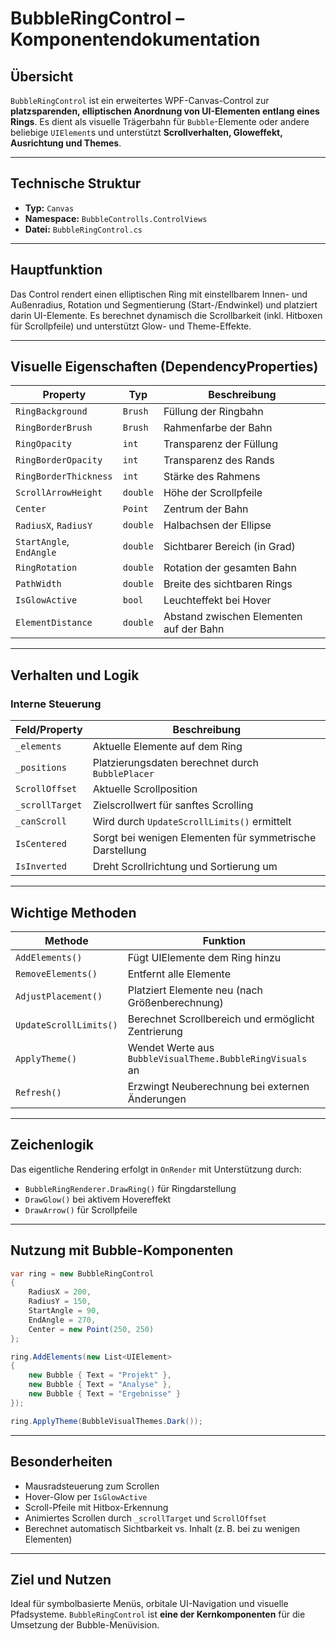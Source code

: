 
# BubbleRingControl – Komponentendokumentation

## Übersicht
`BubbleRingControl` ist ein erweitertes WPF-Canvas-Control zur **platzsparenden, elliptischen Anordnung von UI-Elementen entlang eines Rings**. Es dient als visuelle Trägerbahn für `Bubble`-Elemente oder andere beliebige `UIElement`s und unterstützt **Scrollverhalten, Gloweffekt, Ausrichtung und Themes**.

---

## Technische Struktur

- **Typ:** `Canvas`
- **Namespace:** `BubbleControlls.ControlViews`
- **Datei:** `BubbleRingControl.cs`

---

## Hauptfunktion
Das Control rendert einen elliptischen Ring mit einstellbarem Innen- und Außenradius, Rotation und Segmentierung (Start-/Endwinkel) und platziert darin UI-Elemente. Es berechnet dynamisch die Scrollbarkeit (inkl. Hitboxen für Scrollpfeile) und unterstützt Glow- und Theme-Effekte.

---

## Visuelle Eigenschaften (DependencyProperties)

| Property                  | Typ       | Beschreibung |
|--------------------------|-----------|--------------|
| `RingBackground`         | `Brush`   | Füllung der Ringbahn |
| `RingBorderBrush`        | `Brush`   | Rahmenfarbe der Bahn |
| `RingOpacity`            | `int`     | Transparenz der Füllung |
| `RingBorderOpacity`      | `int`     | Transparenz des Rands |
| `RingBorderThickness`    | `int`     | Stärke des Rahmens |
| `ScrollArrowHeight`      | `double`  | Höhe der Scrollpfeile |
| `Center`                 | `Point`   | Zentrum der Bahn |
| `RadiusX`, `RadiusY`     | `double`  | Halbachsen der Ellipse |
| `StartAngle`, `EndAngle` | `double`  | Sichtbarer Bereich (in Grad) |
| `RingRotation`           | `double`  | Rotation der gesamten Bahn |
| `PathWidth`              | `double`  | Breite des sichtbaren Rings |
| `IsGlowActive`           | `bool`    | Leuchteffekt bei Hover |
| `ElementDistance`        | `double`  | Abstand zwischen Elementen auf der Bahn |

---

## Verhalten und Logik

### Interne Steuerung

| Feld/Property      | Beschreibung |
|--------------------|--------------|
| `_elements`        | Aktuelle Elemente auf dem Ring |
| `_positions`       | Platzierungsdaten berechnet durch `BubblePlacer` |
| `ScrollOffset`     | Aktuelle Scrollposition |
| `_scrollTarget`    | Zielscrollwert für sanftes Scrolling |
| `_canScroll`       | Wird durch `UpdateScrollLimits()` ermittelt |
| `IsCentered`       | Sorgt bei wenigen Elementen für symmetrische Darstellung |
| `IsInverted`       | Dreht Scrollrichtung und Sortierung um |

---

## Wichtige Methoden

| Methode                  | Funktion |
|--------------------------|----------|
| `AddElements()`          | Fügt UIElemente dem Ring hinzu |
| `RemoveElements()`       | Entfernt alle Elemente |
| `AdjustPlacement()`      | Platziert Elemente neu (nach Größenberechnung) |
| `UpdateScrollLimits()`   | Berechnet Scrollbereich und ermöglicht Zentrierung |
| `ApplyTheme()`           | Wendet Werte aus `BubbleVisualTheme.BubbleRingVisuals` an |
| `Refresh()`              | Erzwingt Neuberechnung bei externen Änderungen |

---

## Zeichenlogik

Das eigentliche Rendering erfolgt in `OnRender` mit Unterstützung durch:
- `BubbleRingRenderer.DrawRing()` für Ringdarstellung
- `DrawGlow()` bei aktivem Hovereffekt
- `DrawArrow()` für Scrollpfeile

---

## Nutzung mit Bubble-Komponenten

```csharp
var ring = new BubbleRingControl
{
    RadiusX = 200,
    RadiusY = 150,
    StartAngle = 90,
    EndAngle = 270,
    Center = new Point(250, 250)
};

ring.AddElements(new List<UIElement>
{
    new Bubble { Text = "Projekt" },
    new Bubble { Text = "Analyse" },
    new Bubble { Text = "Ergebnisse" }
});

ring.ApplyTheme(BubbleVisualThemes.Dark());
```

---

## Besonderheiten

- Mausradsteuerung zum Scrollen
- Hover-Glow per `IsGlowActive`
- Scroll-Pfeile mit Hitbox-Erkennung
- Animiertes Scrollen durch `_scrollTarget` und `ScrollOffset`
- Berechnet automatisch Sichtbarkeit vs. Inhalt (z. B. bei zu wenigen Elementen)

---

## Ziel und Nutzen

Ideal für symbolbasierte Menüs, orbitale UI-Navigation und visuelle Pfadsysteme. `BubbleRingControl` ist **eine der Kernkomponenten** für die Umsetzung der Bubble-Menüvision.

